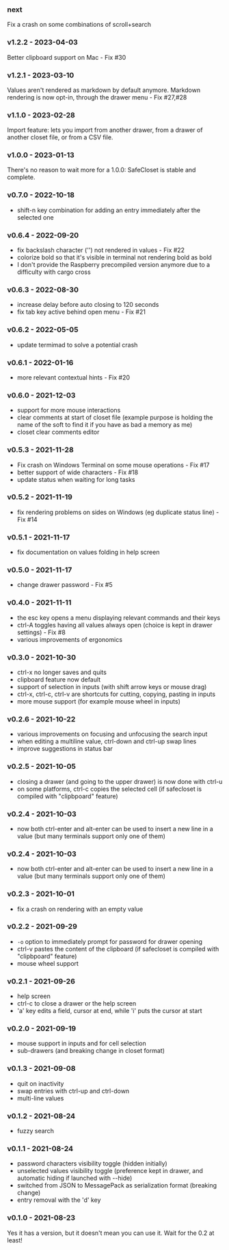 ### next
Fix a crash on some combinations of scroll+search

<a name="v1.2.2"></a>
### v1.2.2 - 2023-04-03
Better clipboard support on Mac - Fix #30

<a name="v1.2.1"></a>
### v1.2.1 - 2023-03-10
Values aren't rendered as markdown by default anymore. Markdown rendering is now opt-in, through the drawer menu - Fix #27,#28

<a name="v1.1.0"></a>
### v1.1.0 - 2023-02-28
Import feature: lets you import from another drawer, from a drawer of another closet file, or from a CSV file.

<a name="v1.0.0"></a>
### v1.0.0 - 2023-01-13
There's no reason to wait more for a 1.0.0: SafeCloset is stable and complete.

<a name="v0.7.0"></a>
### v0.7.0 - 2022-10-18
- shift-n key combination for adding an entry immediately after the selected one

<a name="v0.6.4"></a>
### v0.6.4 - 2022-09-20
- fix backslash character ('\') not rendered in values - Fix #22
- colorize bold so that it's visible in terminal not rendering bold as bold
- I don't provide the Raspberry precompiled version anymore due to a difficulty with cargo cross

<a name="v0.6.3"></a>
### v0.6.3 - 2022-08-30
- increase delay before auto closing to 120 seconds
- fix tab key active behind open menu - Fix #21

<a name="v0.6.2"></a>
### v0.6.2 - 2022-05-05
- update termimad to solve a potential crash

<a name="v0.6.1"></a>
### v0.6.1 - 2022-01-16
- more relevant contextual hints - Fix #20

<a name="v0.6.0"></a>
### v0.6.0 - 2021-12-03
- support for more mouse interactions
- clear comments at start of closet file (example purpose is holding the name of the soft to find it if you have as bad a memory as me)
- closet clear comments editor

<a name="v0.5.3"></a>
### v0.5.3 - 2021-11-28
- Fix crash on Windows Terminal on some mouse operations - Fix #17
- better support of wide characters - Fix #18
- update status when waiting for long tasks

<a name="v0.5.2"></a>
### v0.5.2 - 2021-11-19
- fix rendering problems on sides on Windows (eg duplicate status line) - Fix #14

<a name="v0.5.1"></a>
### v0.5.1 - 2021-11-17
- fix documentation on values folding in help screen

<a name="v0.5.0"></a>
### v0.5.0 - 2021-11-17
- change drawer password - Fix #5

<a name="v0.4.0"></a>
### v0.4.0 - 2021-11-11
- the esc key opens a menu displaying relevant commands and their keys
- ctrl-A toggles having all values always open (choice is kept in drawer settings) - Fix #8
- various improvements of ergonomics

<a name="v0.3.0"></a>
### v0.3.0 - 2021-10-30
- ctrl-x no longer saves and quits
- clipboard feature now default
- support of selection in inputs (with shift arrow keys or mouse drag)
- ctrl-x, ctrl-c, ctrl-v are shortcuts for cutting, copying, pasting in inputs
- more mouse support (for example mouse wheel in inputs)

<a name="v0.2.6"></a>
### v0.2.6 - 2021-10-22
- various improvements on focusing and unfocusing the search input
- when editing a multiline value, ctrl-down and ctrl-up swap lines
- improve suggestions in status bar

<a name="v0.2.5"></a>
### v0.2.5 - 2021-10-05
- closing a drawer (and going to the upper drawer) is now done with ctrl-u
- on some platforms, ctrl-c copies the selected cell (if safecloset is compiled with "clipbpoard" feature)

<a name="v0.2.4"></a>
### v0.2.4 - 2021-10-03
- now both ctrl-enter and alt-enter can be used to insert a new line in a value (but many terminals support only one of them)

<a name="v0.2.4"></a>
### v0.2.4 - 2021-10-03
- now both ctrl-enter and alt-enter can be used to insert a new line in a value (but many terminals support only one of them)

<a name="v0.2.3"></a>
### v0.2.3 - 2021-10-01
- fix a crash on rendering with an empty value

<a name="v0.2.2"></a>
### v0.2.2 - 2021-09-29
- `-o` option to immediately prompt for password for drawer opening
- ctrl-v pastes the content of the clipboard (if safecloset is compiled with "clipbpoard" feature)
- mouse wheel support

<a name="v0.2.1"></a>
### v0.2.1 - 2021-09-26
- help screen
- ctrl-c to close a drawer or the help screen
- 'a' key edits a field, cursor at end, while 'i' puts the cursor at start

<a name="v0.2.0"></a>
### v0.2.0 - 2021-09-19
- mouse support in inputs and for cell selection
- sub-drawers (and breaking change in closet format)

<a name="v0.1.3"></a>
### v0.1.3 - 2021-09-08
- quit on inactivity
- swap entries with ctrl-up and ctrl-down
- multi-line values

<a name="v0.1.2"></a>
### v0.1.2 - 2021-08-24
- fuzzy search

<a name="v0.1.1"></a>
### v0.1.1 - 2021-08-24
- password characters visibility toggle (hidden initially)
- unselected values visibility toggle (preference kept in drawer, and automatic hiding if launched with --hide)
- switched from JSON to MessagePack as serialization format (breaking change)
- entry removal with the 'd' key

<a name="v0.1.0"></a>
### v0.1.0 - 2021-08-23
Yes it has a version, but it doesn't mean you can use it. Wait for the 0.2 at least!
